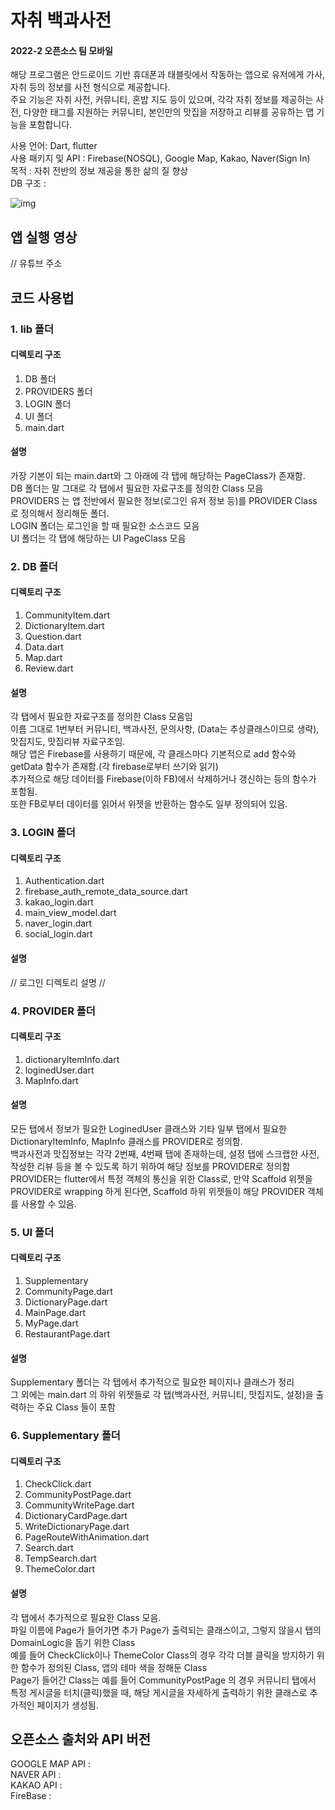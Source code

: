 # 자취 백과사전
#### 2022-2 오픈소스 팀 모바일  
해당 프로그램은 안드로이드 기반 휴대폰과 태블릿에서 작동하는 앱으로 유저에게 가사, 자취 등의 정보를 사전 형식으로 제공합니다.  
주요 기능은 자취 사전, 커뮤니티, 혼밥 지도 등이 있으며,  각각 자취 정보를 제공하는 사전, 다양한 태그를 지원하는 커뮤니티, 본인만의 맛집을 저장하고 리뷰를 공유하는 맵 기능을 포함합니다.  
  
  
  
사용 언어: Dart, flutter  
사용 패키지 및 API : Firebase(NOSQL), Google Map, Kakao, Naver(Sign In)  
목적 : 자취 전반의 정보 제공을 통한 삶의 질 향상  
DB 구조 : 

![img](https://firebasestorage.googleapis.com/v0/b/a-living-dictionary.appspot.com/o/DB%20Structure.png?alt=media&token=4c21c918-3ffd-4009-b60d-35b2a8689876)




  
  
  
  
  
  
  
## 앱 실행 영상  

// 유튜브 주소  
  
  
  
  
## 코드 사용법  
### 1. lib 폴더
#### 디렉토리 구조
1. DB 폴더  
2. PROVIDERS 폴더  
3. LOGIN 폴더  
4. UI 폴더  
5. main.dart    
   
#### 설명
가장 기본이 되는 main.dart와 그 아래에 각 탭에 해당하는 PageClass가 존재함.   
DB 폴더는 말 그대로 각 탭에서 필요한 자료구조를 정의한 Class 모음   
PROVIDERS 는 앱 전반에서 필요한 정보(로그인 유저 정보 등)를 PROVIDER Class 로 정의해서 정리해둔 폴더.   
LOGIN 폴더는 로그인을 할 때 필요한 소스코드 모음  
UI 폴더는 각 탭에 해당하는 UI PageClass 모음  
  
  
### 2. DB 폴더  
#### 디렉토리 구조  
1. CommunityItem.dart  
2. DictionaryItem.dart  
3. Question.dart  
4. Data.dart  
5. Map.dart
6. Review.dart  
   
#### 설명
각 탭에서 필요한 자료구조를 정의한 Class 모음임  
이름 그대로 1번부터 커뮤니티, 백과사전, 문의사항, (Data는 추상클래스이므로 생략), 맛집지도, 맛집리뷰 자료구조임.  
해당 앱은 Firebase를 사용하기 때문에, 각 클래스마다 기본적으로 add 함수와 getData 함수가 존재함.(각 firebase로부터 쓰기와 읽기)  
추가적으로 해당 데이터를 Firebase(이하 FB)에서 삭제하거나 갱신하는 등의 함수가 포함됨.   
또한 FB로부터 데이터를 읽어서 위젯을 반환하는 함수도 일부 정의되어 있음.  
  
  
### 3. LOGIN 폴더  
#### 디렉토리 구조  
1. Authentication.dart   
2. firebase_auth_remote_data_source.dart  
3. kakao_login.dart  
4. main_view_model.dart  
5. naver_login.dart  
6. social_login.dart  
  
#### 설명  
// 로그인 디렉토리 설명 //  
  
  
### 4. PROVIDER 폴더  
#### 디렉토리 구조  
1. dictionaryItemInfo.dart
2. loginedUser.dart
3. MapInfo.dart
  
#### 설명  
모든 탭에서 정보가 필요한 LoginedUser 클래스와 기타 일부 탭에서 필요한 DictionaryItemInfo, MapInfo 클래스를 PROVIDER로 정의함.  
백과사전과 맛집정보는 각각 2번째, 4번째 탭에 존재하는데, 설정 탭에 스크랩한 사전, 작성한 리뷰 등을 볼 수 있도록 하기 위하여 해당 정보를 PROVIDER로 정의함  
PROVIDER는 flutter에서 특정 객체의 통신을 위한 Class로, 만약 Scaffold 위젯을 PROVIDER로 wrapping 하게 된다면, Scaffold 하위 위젯들이 해당 PROVIDER 객체를 사용할 수 있음. 
  
  
### 5. UI 폴더  
#### 디렉토리 구조  
1. Supplementary  
2. CommunityPage.dart  
3. DictionaryPage.dart  
4. MainPage.dart  
5. MyPage.dart  
6. RestaurantPage.dart  
  
#### 설명  
Supplementary 폴더는 각 탭에서 추가적으로 필요한 페이지나 클래스가 정리  
그 외에는 main.dart 의 하위 위젯들로 각 탭(백과사전, 커뮤니티, 맛집지도, 설정)을 출력하는 주요 Class 들이 포함  
  
  
### 6. Supplementary 폴더  
#### 디렉토리 구조  
1. CheckClick.dart  
2. CommunityPostPage.dart  
3. CommunityWritePage.dart  
4. DictionaryCardPage.dart  
5. WriteDictionaryPage.dart
6. PageRouteWithAnimation.dart  
7. Search.dart
8. TempSearch.dart
9. ThemeColor.dart
  
#### 설명  
각 탭에서 추가적으로 필요한 Class 모음.  
파일 이름에 Page가 들어가면 추가 Page가 출력되는 클래스이고, 그렇지 않을시 탭의 DomainLogic을 돕기 위한 Class  
예를 들어 CheckClick이나 ThemeColor Class의 경우 각각 더블 클릭을 방지하기 위한 함수가 정의된 Class, 앱의 테마 색을 정해둔 Class  
Page가 들어간 Class는 예를 들어 CommunityPostPage 의 경우 커뮤니티 탭에서 특정 게시글을 터치(클릭)했을 때, 해당 게시글을 자세하게 출력하기 위한 클래스로 추가적인 페이지가 생성됨.  
  
  
  
## 오픈소스 출처와 API 버전  
GOOGLE MAP API :               
NAVER API :   
KAKAO API :   
FireBase :   













